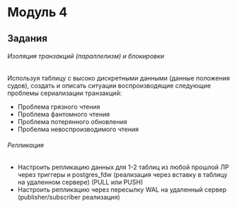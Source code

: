 # Модуль 4

## Задания
###### Изоляция транзакций (параллелизм) и блокировки
Используя таблицу с высоко дискретными данными (данные положения судов), создать и описать ситуации воспроизводящие следующие проблемы сериализации транзакций:
- Проблема грязного чтения
- Проблема фантомного чтения
- Проблема потерянного обновления
- Пробелма невоспроизводимого чтения

###### Репликация
- Настроить репликацию данных для 1-2 таблиц из любой прошлой ЛР через триггеры и postgres_fdw (реализация через вставку в таблицу на удаленном сервере) (PULL или PUSH)
- Настроить репликацию через пересылку WAL на удаленный сервер (publisher/subscriber реализация) 

